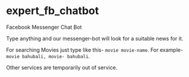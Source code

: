 # expert_fb_chatbot
Facebook Messenger Chat Bot

Type anything and our messenger-bot will look for a suitable news for it.

For searching Movies just type like this- `movie movie-name`. For example- `movie bahubali, movie- bahubali`.

Other services are temporarily out of service.

